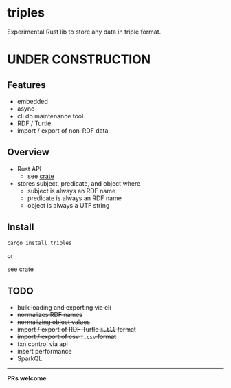 # triples

Experimental Rust lib to store any data in triple format.

# UNDER CONSTRUCTION

## Features

* embedded
* async
* cli db maintenance tool
* RDF / Turtle
* import / export of non-RDF data

## Overview

* Rust API
  * see [crate](https://crates.io/crates/triples)
* stores subject, predicate, and object where
  * subject is always an RDF name
  * predicate is always an RDF name
  * object is always a UTF string

## Install

```bash
cargo install triples
```
or

see [crate](https://crates.io/crates/triples)

## TODO

* ~~bulk loading and exporting via cli~~
* ~~normalizes RDF names~~
* ~~normalizing object values~~
* ~~import / export of RDF Turtle `*.tll` format~~
* ~~import / export of csv `*.csv` format~~
* txn control via api
* insert performance
* SparkQL

----------
__PRs welcome__
